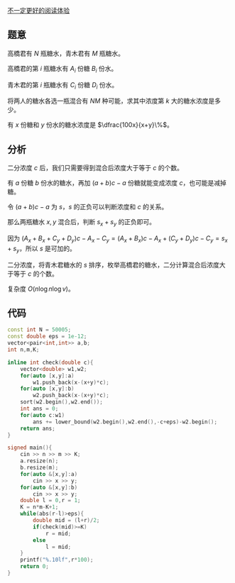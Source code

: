 [不一定更好的阅读体验](https://rainlycoris.github.io/#/post/18)

## 题意

高橋君有 $N$ 瓶糖水，青木君有 $M$ 瓶糖水。

高橋君的第 $i$ 瓶糖水有 $A_i$ 份糖 $B_i$ 份水。

青木君的第 $i$ 瓶糖水有 $C_i$ 份糖 $D_i$ 份水。

将两人的糖水各选一瓶混合有 $NM$ 种可能，求其中浓度第 $k$ 大的糖水浓度是多少。

有 $x$ 份糖和 $y$ 份水的糖水浓度是 $\dfrac{100x}{x+y}\%$。

## 分析

二分浓度 $c$ 后，我们只需要得到混合后浓度大于等于 $c$ 的个数。

有 $a$ 份糖 $b$ 份水的糖水，再加 $(a+b)c-a$ 份糖就能变成浓度 $c$，也可能是减掉糖。

令 $(a+b)c-a$ 为 $s$，$s$ 的正负可以判断浓度和 $c$ 的关系。

那么两瓶糖水 $x,y$ 混合后，判断 $s_x+s_y$ 的正负即可。

因为 $(A_x+B_x+C_y+D_y)c-A_x-C_y=(A_x+B_x)c-A_x+(C_y+D_y)c-C_y=s_x+s_y$，所以 $s$ 是可加的。

二分浓度，将青木君糖水的 $s$ 排序，枚举高橋君的糖水，二分计算混合后浓度大于等于 $c$ 的个数。

复杂度 $O(n \log n \log v)$。

## 代码
```cpp
const int N = 50005;
const double eps = 1e-12;
vector<pair<int,int>> a,b;
int n,m,K;

inline int check(double c){
    vector<double> w1,w2;
    for(auto [x,y]:a)
        w1.push_back(x-(x+y)*c);
    for(auto [x,y]:b)
        w2.push_back(x-(x+y)*c);
    sort(w2.begin(),w2.end());
    int ans = 0;
    for(auto c:w1)
        ans += lower_bound(w2.begin(),w2.end(),-c+eps)-w2.begin();
    return ans;
}

signed main(){
    cin >> n >> m >> K;
    a.resize(n);
    b.resize(m);
    for(auto &[x,y]:a)
        cin >> x >> y;
    for(auto &[x,y]:b)
        cin >> x >> y;
    double l = 0,r = 1;
    K = n*m-K+1;
    while(abs(r-l)>eps){
        double mid = (l+r)/2;
        if(check(mid)>=K)
            r = mid;
        else
            l = mid;
    }
    printf("%.10lf",r*100);
    return 0;
}
```